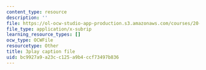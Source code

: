 ```yaml
---
content_type: resource
description: ''
file: https://ol-ocw-studio-app-production.s3.amazonaws.com/courses/20-219-becoming-the-next-bill-nye-writing-and-hosting-the-educational-show-january-iap-2015/bc9927a9a23cc125a9b4ccf73497b836_6lUGb3VIPmY.srt
file_type: application/x-subrip
learning_resource_types: []
ocw_type: OCWFile
resourcetype: Other
title: 3play caption file
uid: bc9927a9-a23c-c125-a9b4-ccf73497b836
---
```


